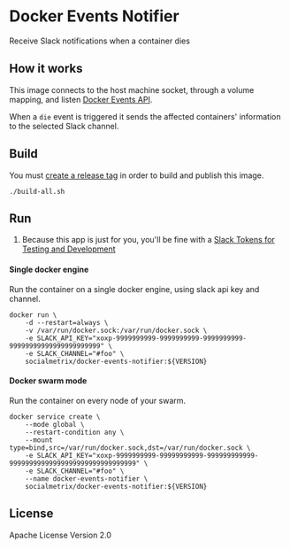 # Docker Events Notifier
Receive Slack notifications when a container dies

## How it works
This image connects to the host machine socket, through a volume mapping, and listen [Docker Events API](https://docs.docker.com/engine/reference/api/docker_remote_api_v1.24/#/monitor-dockers-events).

When a `die` event is triggered it sends the affected containers' information to the selected Slack channel.  


## Build
You must [create a release tag](https://git-scm.com/book/en/v2/Git-Basics-Tagging) in order to build and publish this image.
```shell
./build-all.sh
```

## Run
1. Because this app is just for you, you'll be fine with  a [Slack Tokens for Testing and Development](https://api.slack.com/docs/oauth-test-tokens)

#### Single docker engine
Run the container on a single docker engine, using slack api key and channel.

```shell
docker run \
    -d --restart=always \
    -v /var/run/docker.sock:/var/run/docker.sock \
    -e SLACK_API_KEY="xoxp-9999999999-9999999999-9999999999-99999999999999999999999" \
    -e SLACK_CHANNEL="#foo" \
    socialmetrix/docker-events-notifier:${VERSION}
```

#### Docker swarm mode
Run the container on every node of your swarm.

```shell
docker service create \
    --mode global \
    --restart-condition any \
    --mount type=bind,src=/var/run/docker.sock,dst=/var/run/docker.sock \
    -e SLACK_API_KEY="xoxp-9999999999-99999999999-999999999999-99999999999999999999999999999999" \
    -e SLACK_CHANNEL="#foo" \
    --name docker-events-notifier \
    socialmetrix/docker-events-notifier:${VERSION}
```

## License
Apache License Version 2.0
